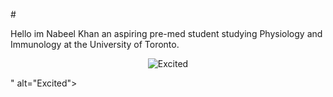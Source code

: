 #<p>Hello im Nabeel Khan an aspiring pre-med student studying Physiology and Immunology at the University of Toronto. </p>
<p align="center">
  <img src="https://tenor.com/en-CA/view/sr71-gif-20793480.gif" alt="Excited">
</p>
" alt="Excited">
</p>

  
 
